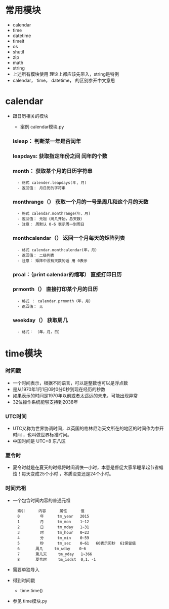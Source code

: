 # 常用模块
- calendar
- time
- datetime
- timeit
- os
- shutil
- zip
- math
- string
- 上述所有模块使用 理论上都应该先带入，string是特例
- calendar， time， datetime， 的区别参开中文意思
# calendar
- 跟日历相关的模块
    - 案例  calendar模块.py
    
    ### isleap： 判断某一年是否闰年
    ### leapdays: 获取指定年份之间 闰年的个数
    ### month： 获取某个月的日历字符串
        - 格式 calender.leapdays(年, 月)
        - 返回值： 月日历的字符串
        
    ### monthrange（） 获取一个月的一号是周几和这个月的天数
        - 格式 calendar.monthrange(年，月)
        - 返回值： 元祖（周几开始，总天数）
        - 注意： 周默认 0-6 表示周一到周日
        
    ### monthcalendar（） 返回一个月每天的矩阵列表
        - 格式 calendar.monthcalendar(年，月）
        - 返回值： 二级列表
        - 注意： 矩阵中没有天数的话 用 0表示
        
    ### prcal：（print calendar的缩写） 直接打印日历
    
    ### prmonth（）  直接打印某个月的日历
        - 格式 ： calendar.prmonth（年，月）
        - 返回值： 无
    
    ### weekday（） 获取周几
        - 格式： （年，月，日）



# time模块
### 时间戳
- 一个时间表示，根据不同语言，可以是整数也可以是浮点数
- 是从1970年1月1日0时0分0秒到现在经历的秒数
- 如果表示的时间是1970年以前或者太遥远的未来，可能出现异常
- 32位操作系统能够支持到2038年

### UTC时间
- UTC又称为世界协调时间，以英国的格林尼治天文所在的地区的时间作为参开时间
，也叫做世界标准时间。
- 中国时间是 UTC+8 东八区

### 夏令时
- 夏令时就是在夏天的时候将时间调快一小时，本意是督促大家早睡早起节省蜡烛！每天变成25个小时
，本质没变还是24个小时。

### 时间元祖
- 一个包含时间内容的普通元祖


        索引      内容      属性      值
        0         年      tm_year   2015
        1         月      tm_mon    1~12
        2         日      tm_mday   1~31
        3         时      tm_hour   0~23
        4         分      tm_min    0~59
        5         秒      tm_sec    0~61   60表示闰秒  61保留值
        6       周几     tm_wday    0~6
        7       第几天     tm_yday   1~366
        8       夏令时     tm_isdst  0,1，-1
- 需要单独导入

- 得到时间戳
    - time.time()
- 参见 time模块.py 